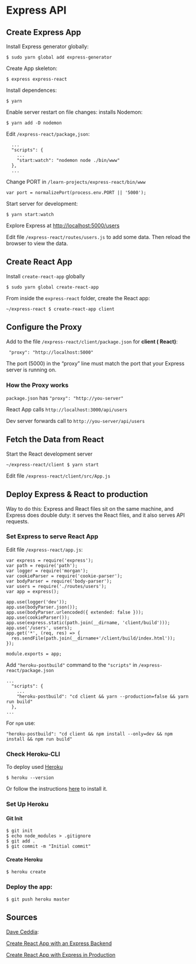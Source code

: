 # Express API

## Create Express App

Install Express generator globally:

`$ sudo yarn global add express-generator`

Create App skeleton:

`$ express express-react`

Install dependences:

`$ yarn`

Enable server restart on file changes: installs Nodemon:

`$ yarn add -D nodemon`

Edit `/express-react/package,json`:
```
  ...
  "scripts": {
    ...
    "start:watch": "nodemon node ./bin/www"
  },
  ...  
```

Change PORT in `/learn-projects/express-react/bin/www`

```
var port = normalizePort(process.env.PORT || '5000');
```

Start server for development:

`$ yarn start:watch`

Explore Express at [http://localhost:5000/users]()

Edit file `/express-react/routes/users.js` to add some data. Then reload
 the browser to view the data.

## Create React App

Install `create-react-app` globally

`$ sudo yarn global create-react-app`

From inside the `express-react` folder, create the React app:

`~/express-react $ create-react-app client`

## Configure the Proxy

Add to the file `/express-react/client/package.json` for **client ( React)**:

```
 "proxy": "http://localhost:5000"
 ```
The port (5000) in the “proxy” line must match the port that your Express
server is running on.

### How the Proxy works

`package.json` has `"proxy": "http://you-server"`

React App calls `http://localhost:3000/api/users`

Dev server forwards call to `http://you-server/api/users`

## Fetch the Data from React

Start the React development server

`~/express-react/client $ yarn start`

Edit file `/express-react/client/src/App.js`

## Deploy Express & React to production

Way to do this: Express and React files sit on the same machine, and
Express does double duty: it serves the React files, and it also serves
API requests.

### Set Express to serve React App

Edit file `/express-react/app.js`:

```
var express = require('express');
var path = require('path');
var logger = require('morgan');
var cookieParser = require('cookie-parser');
var bodyParser = require('body-parser');
var users = require('./routes/users');
var app = express();

app.use(logger('dev'));
app.use(bodyParser.json());
app.use(bodyParser.urlencoded({ extended: false }));
app.use(cookieParser());
app.use(express.static(path.join(__dirname, 'client/build')));
app.use('/users', users);
app.get('*', (req, res) => {
  res.sendFile(path.join(__dirname+'/client/build/index.html'));
});

module.exports = app;
```

Add `"heroku-postbuild"` command to the `"scripts"` in `/express-react/package.json`

```
...
  "scripts": {
    ...
    "heroku-postbuild": "cd client && yarn --production=false && yarn run build"
  },
...
```

For `npm` use:
```
"heroku-postbuild": "cd client && npm install --only=dev && npm install && npm run build"
```

### Check Heroku-CLI

To deploy used [Heroku](https://dashboard.heroku.com/apps)

```
$ heroku --version
```
Or follow the instructions [here](https://devcenter.heroku.com/articles/heroku-cli) to install it.

### Set Up Heroku

#### Git Init

```
$ git init
$ echo node_modules > .gitignore
$ git add .
$ git commit -m "Initial commit"
```

#### Create Heroku

```
$ heroku create
```

### Deploy the app:

```
$ git push heroku master
```

## Sources

[Dave Ceddia](https://daveceddia.com/):

[Create React App with an Express Backend](https://daveceddia.com/create-react-app-express-backend/?utm_campaign=welcome)

[Create React App with Express in Production](https://daveceddia.com/create-react-app-express-production/)

